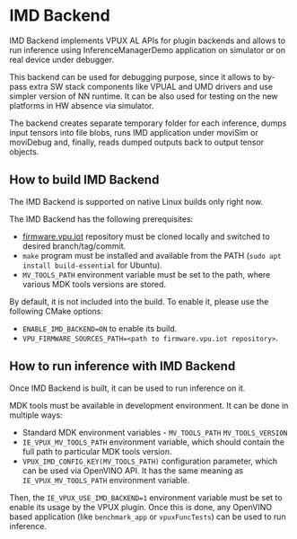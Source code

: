 # IMD Backend

IMD Backend implements VPUX AL APIs for plugin backends and allows to run inference using
InferenceManagerDemo application on simulator or on real device under debugger.

This backend can be used for debugging purpose, since it allows to by-pass extra SW stack components
like VPUAL and UMD drivers and use simpler version of NN runtime.
It can be also used for testing on the new platforms in HW absence via simulator.

The backend creates separate temporary folder for each inference, dumps input tensors into file blobs,
runs IMD application under moviSim or moviDebug and, finally, reads dumped outputs back to output tensor objects.

## How to build IMD Backend

The IMD Backend is supported on native Linux builds only right now.

The IMD Backend has the following prerequisites:

* [firmware.vpu.iot](https://github.com/intel-innersource/firmware.vpu.iot)
  repository must be cloned locally and switched to desired branch/tag/commit.
* `make` program must be installed and available from the PATH (`sudo apt install build-essential` for Ubuntu).
* `MV_TOOLS_PATH` environment variable must be set to the path, where various MDK tools versions are stored.

By default, it is not included into the build. To enable it, please use the following CMake options:

* `ENABLE_IMD_BACKEND=ON` to enable its build.
* `VPU_FIRMWARE_SOURCES_PATH=<path to firmware.vpu.iot repository>`.

## How to run inference with IMD Backend

Once IMD Backend is built, it can be used to run inference on it.

MDK tools must be available in development environment. It can be done in multiple ways:

* Standard MDK environment variables - `MV_TOOLS_PATH` `MV_TOOLS_VERSION`
* `IE_VPUX_MV_TOOLS_PATH` environment variable, which should contain the full path to particular MDK tools version.
* `VPUX_IMD_CONFIG_KEY(MV_TOOLS_PATH)` configuration parameter, which can be used via OpenVINO API.
  It has the same meaning as `IE_VPUX_MV_TOOLS_PATH` environment variable.

Then, the `IE_VPUX_USE_IMD_BACKEND=1` environment variable must be set to enable its usage by the VPUX plugin.
Once this is done, any OpenVINO based application (like `benchmark_app` or `vpuxFuncTests`) can be used to run inference.
